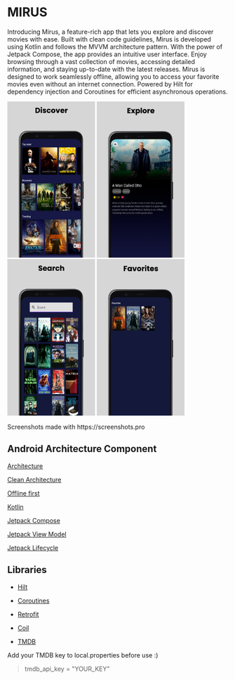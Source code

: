 # MIRUS

Introducing Mirus, a feature-rich app that lets you explore and discover movies with ease. Built with clean code guidelines, Mirus is developed using Kotlin and follows the MVVM architecture pattern. With the power of Jetpack Compose, the app provides an intuitive user interface. Enjoy browsing through a vast collection of movies, accessing detailed information, and staying up-to-date with the latest releases. Mirus is designed to work seamlessly offline, allowing you to access your favorite movies even without an internet connection. Powered by Hilt for dependency injection and Coroutines for efficient asynchronous operations.

<p>
  <img src="screenshots/1.png" width="200" />
  <img src="screenshots/2.png" width="200" />
  <img src="screenshots/3.png" width="200" />
  <img src="screenshots/4.png" width="200" />
</p>
Screenshots made with https://screenshots.pro

## Android Architecture Component

[Architecture](https://developer.android.com/topic/architecture)

[Clean Architecture](https://blog.cleancoder.com/uncle-bob/2012/08/13/the-clean-architecture.html)

[Offline first](https://developer.android.com/topic/architecture/data-layer/offline-first])

[Kotlin](https://kotlinlang.org/)

[Jetpack Compose](https://developer.android.com/jetpack/compose)

[Jetpack View Model](https://developer.android.com/topic/libraries/architecture/viewmodel)

[Jetpack Lifecycle](https://developer.android.com/topic/libraries/architecture/lifecycle)

## Libraries

- [Hilt](https://developer.android.com/training/dependency-injection/hilt-android)

- [Coroutines](https://kotlinlang.org/docs/reference/coroutines.html)

- [Retrofit](https://github.com/square/retrofit)

- [Coil](https://github.com/google/gson)

- [TMDB](https://www.themoviedb.org/documentation/api)

Add your TMDB key to local.properties before use :)
> tmdb\_api\_key = "YOUR_KEY"

